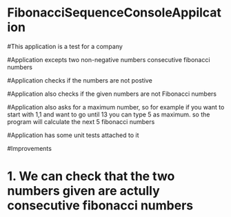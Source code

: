 # FibonacciSequenceConsoleAppilcation

#This application is a test for a company

#Application excepts two non-negative numbers consecutive fibonacci numbers

#Application checks if the numbers are not postive 

#Application also checks if the given numbers are not Fibonacci numbers

#Application also asks for a maximum number, so for example if you want to start with 1,1 and want to go until 13 you can type 5 as maximum. so the program will calculate the next 5 fibonacci numbers

#Application has some unit tests attached to it

#Improvements

# 1. We can check that the two numbers given are actully consecutive fibonacci numbers
